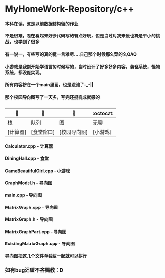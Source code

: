# MyHomeWork-Repository/c++
#### 本科在读，这是以前数据结构留的作业
#### 不是很难，现在看起来好多代码写的有点好玩，但是当时对我来说也算是不小的挑战，也学到了很多
#### 有一说一，有些写的真的挺一言难尽....自己那个时候那么菜的么QAQ
#### 小游戏是我刚开始学语言的时候写的，当时设计了好多好多内容，装备系统，怪物系统，都没能实现。
#### 所有内容挤在一个main里面，也是没谁了-_-||
#### 那个校园导向图写了一天多，写完还挺有成就感的
##


| :jack_o_lantern: | :beer: | :fish_cake: | :octocat: |
| ------- | ----- | ------------ | ------ |
| 栈 | 队列 |  图 | 无聊 |
|[计算器]|[食堂窗口]|[校园导向图]|[小游戏]|

#### Calculator.cpp          - 计算器
#### DiningHall.cpp          - 食堂
#### GameBeautifulGirl.cpp   - 小游戏
#### GraphModel.h            - 导向图
#### main.cpp                - 导向图
#### MatrixGraph.cpp         - 导向图
#### MatrixGraph.h           - 导向图
#### MatrixGraphPart.cpp     - 导向图
#### ExistingMatrixGraph.cpp - 导向图
#### 导向图把这几个文件单独放一起就可以执行
### 如有bug还望不吝赐教：D
